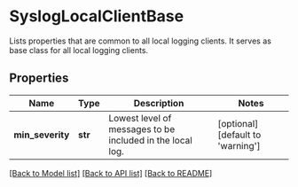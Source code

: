 # SyslogLocalClientBase

Lists properties that are common to all local logging clients. It serves as base class for all local logging clients. 
## Properties
Name | Type | Description | Notes
------------ | ------------- | ------------- | -------------
**min_severity** | **str** | Lowest level of messages to be included in the local log.    | [optional] [default to 'warning']

[[Back to Model list]](../README.md#documentation-for-models) [[Back to API list]](../README.md#documentation-for-api-endpoints) [[Back to README]](../README.md)


